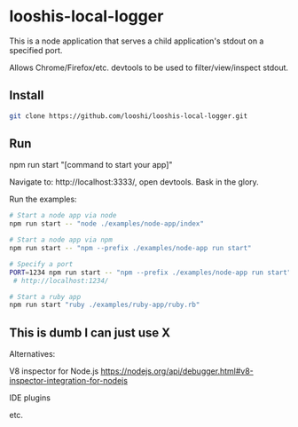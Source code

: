 # looshis-local-logger
This is a node application that serves a child application's stdout on a specified port.

Allows Chrome/Firefox/etc. devtools to be used to filter/view/inspect stdout.

## Install
```sh
git clone https://github.com/looshi/looshis-local-logger.git
```

## Run
npm run start "[command to start your app]"

Navigate to:  http://localhost:3333/, open devtools.  Bask in the glory.

Run the examples:
```sh
# Start a node app via node
npm run start -- "node ./examples/node-app/index"

# Start a node app via npm
npm run start -- "npm --prefix ./examples/node-app run start"

# Specify a port
PORT=1234 npm run start -- "npm --prefix ./examples/node-app run start"
 # http://localhost:1234/

# Start a ruby app
npm run start "ruby ./examples/ruby-app/ruby.rb"

```


## This is dumb I can just use X
Alternatives:

V8 inspector for Node.js
https://nodejs.org/api/debugger.html#v8-inspector-integration-for-nodejs

IDE plugins

etc.


